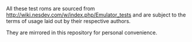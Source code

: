 All these test roms are sourced from http://wiki.nesdev.com/w/index.php/Emulator_tests
and are subject to the terms of usage laid out by their respective authors.

They are mirrored in this repository for personal convenience.
